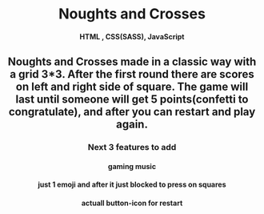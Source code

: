 <h1 align="center">Noughts and Crosses</h1>

<h4 align="center">HTML , CSS(SASS), JavaScript</h4>

<h2 align="center">Noughts and Crosses made in a classic way with a grid 3*3. After the first round there are scores on left and right side of square. The game will last until someone will get 5 points(confetti to congratulate), and after you can restart and play again.</h2>

<h3 align="center">Next 3 features to add</h3>
<h4 align="center">gaming music</h4>
<h4 align="center">just 1 emoji and after it just blocked to press on squares</h4>
<h4 align="center">actuall button-icon for restart</h4>

